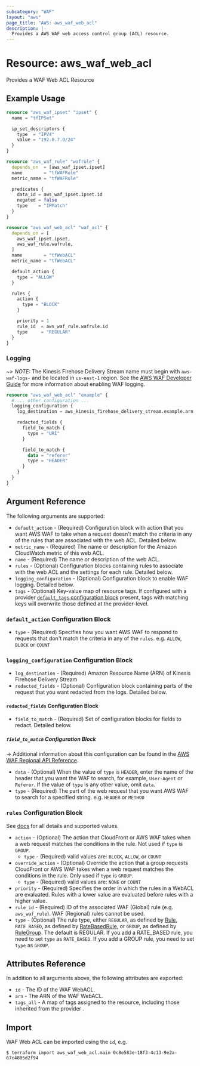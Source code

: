 ```yaml
---
subcategory: "WAF"
layout: "aws"
page_title: "AWS: aws_waf_web_acl"
description: |-
  Provides a AWS WAF web access control group (ACL) resource.
---
```


# Resource: aws_waf_web_acl

Provides a WAF Web ACL Resource

## Example Usage

```terraform
resource "aws_waf_ipset" "ipset" {
  name = "tfIPSet"

  ip_set_descriptors {
    type  = "IPV4"
    value = "192.0.7.0/24"
  }
}

resource "aws_waf_rule" "wafrule" {
  depends_on  = [aws_waf_ipset.ipset]
  name        = "tfWAFRule"
  metric_name = "tfWAFRule"

  predicates {
    data_id = aws_waf_ipset.ipset.id
    negated = false
    type    = "IPMatch"
  }
}

resource "aws_waf_web_acl" "waf_acl" {
  depends_on = [
    aws_waf_ipset.ipset,
    aws_waf_rule.wafrule,
  ]
  name        = "tfWebACL"
  metric_name = "tfWebACL"

  default_action {
    type = "ALLOW"
  }

  rules {
    action {
      type = "BLOCK"
    }

    priority = 1
    rule_id  = aws_waf_rule.wafrule.id
    type     = "REGULAR"
  }
}
```

### Logging

~> *NOTE:* The Kinesis Firehose Delivery Stream name must begin with `aws-waf-logs-` and be located in `us-east-1` region. See the [AWS WAF Developer Guide](https://docs.aws.amazon.com/waf/latest/developerguide/logging.html) for more information about enabling WAF logging.

```terraform
resource "aws_waf_web_acl" "example" {
  # ... other configuration ...
  logging_configuration {
    log_destination = aws_kinesis_firehose_delivery_stream.example.arn

    redacted_fields {
      field_to_match {
        type = "URI"
      }

      field_to_match {
        data = "referer"
        type = "HEADER"
      }
    }
  }
}
```

## Argument Reference

The following arguments are supported:

* `default_action` - (Required) Configuration block with action that you want AWS WAF to take when a request doesn't match the criteria in any of the rules that are associated with the web ACL. Detailed below.
* `metric_name` - (Required) The name or description for the Amazon CloudWatch metric of this web ACL.
* `name` - (Required) The name or description of the web ACL.
* `rules` - (Optional) Configuration blocks containing rules to associate with the web ACL and the settings for each rule. Detailed below.
* `logging_configuration` - (Optional) Configuration block to enable WAF logging. Detailed below.
* `tags` - (Optional) Key-value map of resource tags. If configured with a provider [`default_tags` configuration block](/docs/providers/aws/index.html#default_tags-configuration-block) present, tags with matching keys will overwrite those defined at the provider-level.

### `default_action` Configuration Block

* `type` - (Required) Specifies how you want AWS WAF to respond to requests that don't match the criteria in any of the `rules`.
  e.g. `ALLOW`, `BLOCK` or `COUNT`

### `logging_configuration` Configuration Block

* `log_destination` - (Required) Amazon Resource Name (ARN) of Kinesis Firehose Delivery Stream
* `redacted_fields` - (Optional) Configuration block containing parts of the request that you want redacted from the logs. Detailed below.

#### `redacted_fields` Configuration Block

* `field_to_match` - (Required) Set of configuration blocks for fields to redact. Detailed below.

##### `field_to_match` Configuration Block

-> Additional information about this configuration can be found in the [AWS WAF Regional API Reference](https://docs.aws.amazon.com/waf/latest/APIReference/API_regional_FieldToMatch.html).

* `data` - (Optional) When the value of `type` is `HEADER`, enter the name of the header that you want the WAF to search, for example, `User-Agent` or `Referer`. If the value of `type` is any other value, omit `data`.
* `type` - (Required) The part of the web request that you want AWS WAF to search for a specified string. e.g. `HEADER` or `METHOD`

### `rules` Configuration Block

See [docs](http://docs.aws.amazon.com/waf/latest/APIReference/API_ActivatedRule.html) for all details and supported values.

* `action` - (Optional) The action that CloudFront or AWS WAF takes when a web request matches the conditions in the rule. Not used if `type` is `GROUP`.
    * `type` - (Required) valid values are: `BLOCK`, `ALLOW`, or `COUNT`
* `override_action` - (Optional) Override the action that a group requests CloudFront or AWS WAF takes when a web request matches the conditions in the rule. Only used if `type` is `GROUP`.
    * `type` - (Required) valid values are: `NONE` or `COUNT`
* `priority` - (Required) Specifies the order in which the rules in a WebACL are evaluated.
  Rules with a lower value are evaluated before rules with a higher value.
* `rule_id` - (Required) ID of the associated WAF (Global) rule (e.g. `aws_waf_rule`). WAF (Regional) rules cannot be used.
* `type` - (Optional) The rule type, either `REGULAR`, as defined by [Rule](http://docs.aws.amazon.com/waf/latest/APIReference/API_Rule.html), `RATE_BASED`, as defined by [RateBasedRule](http://docs.aws.amazon.com/waf/latest/APIReference/API_RateBasedRule.html), or `GROUP`, as defined by [RuleGroup](https://docs.aws.amazon.com/waf/latest/APIReference/API_RuleGroup.html). The default is REGULAR. If you add a RATE_BASED rule, you need to set `type` as `RATE_BASED`. If you add a GROUP rule, you need to set `type` as `GROUP`.

## Attributes Reference

In addition to all arguments above, the following attributes are exported:

* `id` - The ID of the WAF WebACL.
* `arn` - The ARN of the WAF WebACL.
* `tags_all` - A map of tags assigned to the resource, including those inherited from the provider .

## Import

WAF Web ACL can be imported using the `id`, e.g.

```
$ terraform import aws_waf_web_acl.main 0c8e583e-18f3-4c13-9e2a-67c4805d2f94
```
